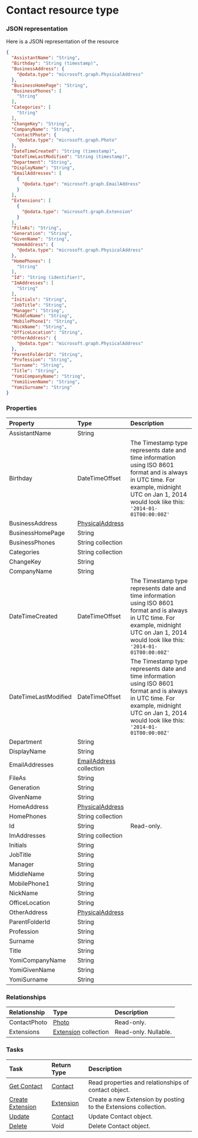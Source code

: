 # Contact resource type



### JSON representation

Here is a JSON representation of the resource

```json
{
  "AssistantName": "String",
  "Birthday": "String (timestamp)",
  "BusinessAddress": {
    "@odata.type": "microsoft.graph.PhysicalAddress"
  },
  "BusinessHomePage": "String",
  "BusinessPhones": [
    "String"
  ],
  "Categories": [
    "String"
  ],
  "ChangeKey": "String",
  "CompanyName": "String",
  "ContactPhoto": {
    "@odata.type": "microsoft.graph.Photo"
  },
  "DateTimeCreated": "String (timestamp)",
  "DateTimeLastModified": "String (timestamp)",
  "Department": "String",
  "DisplayName": "String",
  "EmailAddresses": [
    {
      "@odata.type": "microsoft.graph.EmailAddress"
    }
  ],
  "Extensions": [
    {
      "@odata.type": "microsoft.graph.Extension"
    }
  ],
  "FileAs": "String",
  "Generation": "String",
  "GivenName": "String",
  "HomeAddress": {
    "@odata.type": "microsoft.graph.PhysicalAddress"
  },
  "HomePhones": [
    "String"
  ],
  "Id": "String (identifier)",
  "ImAddresses": [
    "String"
  ],
  "Initials": "String",
  "JobTitle": "String",
  "Manager": "String",
  "MiddleName": "String",
  "MobilePhone1": "String",
  "NickName": "String",
  "OfficeLocation": "String",
  "OtherAddress": {
    "@odata.type": "microsoft.graph.PhysicalAddress"
  },
  "ParentFolderId": "String",
  "Profession": "String",
  "Surname": "String",
  "Title": "String",
  "YomiCompanyName": "String",
  "YomiGivenName": "String",
  "YomiSurname": "String"
}

```
### Properties
| Property	   | Type	|Description|
|:---------------|:--------|:----------|
|AssistantName|String||
|Birthday|DateTimeOffset|The Timestamp type represents date and time information using ISO 8601 format and is always in UTC time. For example, midnight UTC on Jan 1, 2014 would look like this: `'2014-01-01T00:00:00Z'`|
|BusinessAddress|[PhysicalAddress](physicaladdress.md)||
|BusinessHomePage|String||
|BusinessPhones|String collection||
|Categories|String collection||
|ChangeKey|String||
|CompanyName|String||
|DateTimeCreated|DateTimeOffset|The Timestamp type represents date and time information using ISO 8601 format and is always in UTC time. For example, midnight UTC on Jan 1, 2014 would look like this: `'2014-01-01T00:00:00Z'`|
|DateTimeLastModified|DateTimeOffset|The Timestamp type represents date and time information using ISO 8601 format and is always in UTC time. For example, midnight UTC on Jan 1, 2014 would look like this: `'2014-01-01T00:00:00Z'`|
|Department|String||
|DisplayName|String||
|EmailAddresses|[EmailAddress](emailaddress.md) collection||
|FileAs|String||
|Generation|String||
|GivenName|String||
|HomeAddress|[PhysicalAddress](physicaladdress.md)||
|HomePhones|String collection||
|Id|String| Read-only.|
|ImAddresses|String collection||
|Initials|String||
|JobTitle|String||
|Manager|String||
|MiddleName|String||
|MobilePhone1|String||
|NickName|String||
|OfficeLocation|String||
|OtherAddress|[PhysicalAddress](physicaladdress.md)||
|ParentFolderId|String||
|Profession|String||
|Surname|String||
|Title|String||
|YomiCompanyName|String||
|YomiGivenName|String||
|YomiSurname|String||

### Relationships
| Relationship | Type	|Description|
|:---------------|:--------|:----------|
|ContactPhoto|[Photo](photo.md)| Read-only.|
|Extensions|[Extension](extension.md) collection| Read-only. Nullable.|

### Tasks

| Task		   | Return Type	|Description|
|:---------------|:--------|:----------|
|[Get Contact](../api/contact_get.md) | [Contact](contact.md) |Read properties and relationships of contact object.|
|[Create Extension](../api/contact_post_extensions.md) |[Extension](extension.md)| Create a new Extension by posting to the Extensions collection.|
|[Update](../api/contact_update.md) | [Contact](contact.md)	|Update Contact object. |
|[Delete](../api/contact_delete.md) | Void	|Delete Contact object. |

<!-- uuid: 1bfa0541-7c45-409e-b595-262ca2569c21\n2015-10-09 15:15:43 UTC -->